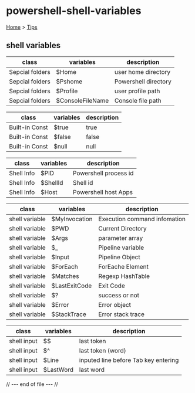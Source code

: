 # powershell-shell-variables

[Home](../../index.md) > [Tips](index.md)

## shell variables

|class          |variables|description         |  
|---------------|---------|--------------------|
|Sepcial folders|$Home   | user home directory |
|Sepcial folders|$Pshome | Powershell directory|
|Sepcial folders|$Profile| user profile path   |
|Sepcial folders|$ConsoleFileName| Console file path|

|class          |variables|description         |  
|---------------|---------|--------------------|
|Built-in Const |$true    |true                |
|Built-in Const |$false   |false               |
|Built-in Const |$null    |null                |

|class          |variables|description         |  
|---------------|---------|--------------------|
|Shell Info     |$PID     |Powershell process id |
|Shell Info     |$ShellId |Shell id            |
|Shell Info     |$Host    |Powershell host Apps|

|class          |variables|description         |  
|---------------|---------|--------------------|
|shell variable |$MyInvocation |Execution command infomation |
|shell variable |$PWD     |Current Directory    |
|shell variable |$Args    |parameter array     |
|shell variable |$_       |Pipeline variable   |
|shell variable |$Input   |Pipeline Object     |
|shell variable |$ForEach |ForEache Element    |
|shell variable |$Matches |Regexp HashTable    |
|shell variable |$LastExitCode|Exit Code       |
|shell variable |$?       |success or not      |
|shell variable |$Error   |Error object        |
|shell variable |$StackTrace|Error stack trace |


|class          |variables|description         |  
|---------------|---------|--------------------|
|shell input    |$$       |last token          |
|shell input    |$^       |last token (word)   |
|shell input    |$Line    |inputed line before Tab key entering |
|shell input    |$LastWord|last word           |

// --- end of file --- //
